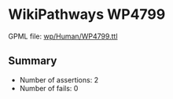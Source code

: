 # WikiPathways WP4799

GPML file: [wp/Human/WP4799.ttl](wp/Human/WP4799.ttl)

## Summary

* Number of assertions: 2
* Number of fails: 0
